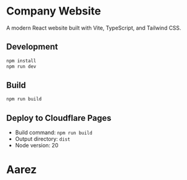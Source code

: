 # Company Website

A modern React website built with Vite, TypeScript, and Tailwind CSS.

## Development

```bash
npm install
npm run dev
```

## Build

```bash
npm run build
```

## Deploy to Cloudflare Pages

- Build command: `npm run build`
- Output directory: `dist`
- Node version: 20

# Aarez